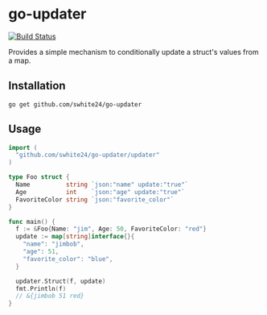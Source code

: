 # go-updater

[![Build Status](https://travis-ci.org/swhite24/go-updater.svg?branch=master)](https://travis-ci.org/swhite24/go-updater)

Provides a simple mechanism to conditionally update a struct's values from a map.

## Installation

```
go get github.com/swhite24/go-updater
```

## Usage

```go
import (
  "github.com/swhite24/go-updater/updater"
)

type Foo struct {
  Name          string `json:"name" update:"true"`
  Age           int    `json:"age" update:"true"`
  FavoriteColor string `json:"favorite_color"`
}

func main() {
  f := &Foo{Name: "jim", Age: 50, FavoriteColor: "red"}
  update := map[string]interface{}{
    "name": "jimbob",
    "age": 51,
    "favorite_color": "blue",
  }

  updater.Struct(f, update)
  fmt.Println(f)
  // &{jimbob 51 red}
}
```
